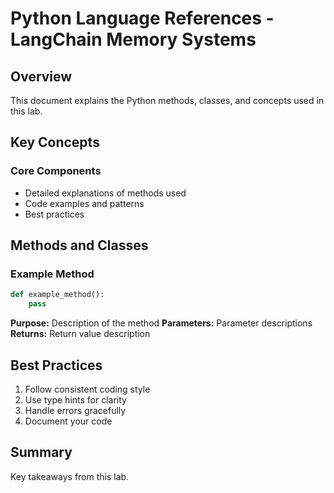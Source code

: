 # Python Language References - LangChain Memory Systems

## Overview
This document explains the Python methods, classes, and concepts used in this lab.

## Key Concepts

### Core Components
- Detailed explanations of methods used
- Code examples and patterns
- Best practices

## Methods and Classes

### Example Method
```python
def example_method():
    pass
```

**Purpose:** Description of the method
**Parameters:** Parameter descriptions
**Returns:** Return value description

## Best Practices

1. Follow consistent coding style
2. Use type hints for clarity
3. Handle errors gracefully
4. Document your code

## Summary

Key takeaways from this lab.
